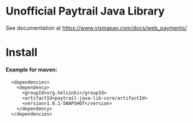 Unofficial Paytrail Java Library
=

See documentation at https://www.vismapay.com/docs/web_payments/

# Install

#### Example for maven:
```
  <dependencies>
    <dependency> 
      <groupId>org.helsinki</groupId>
      <artifactId>paytrail-java-lib-core/artifactId>
      <version>1.0.1-SNAPSHOT</version>
    </dependency> 
  </dependencies>
```
